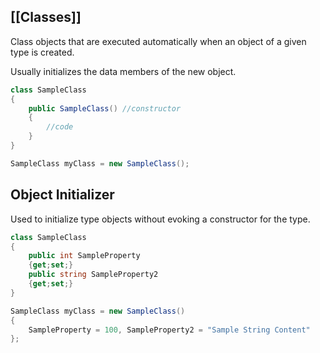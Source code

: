 [[Classes]]
---
Class objects that are executed automatically when an object of a given type is created.

Usually initializes the data members of the new object.

```c#
class SampleClass
{
	public SampleClass() //constructor
	{
		//code
	}
}

SampleClass myClass = new SampleClass();
```



## Object Initializer
Used to initialize type objects without evoking a constructor for the type.

```c#
class SampleClass
{
	public int SampleProperty
	{get;set;}
	public string SampleProperty2
	{get;set;}
}

SampleClass myClass = new SampleClass()
{
	SampleProperty = 100, SampleProperty2 = "Sample String Content"
};
```